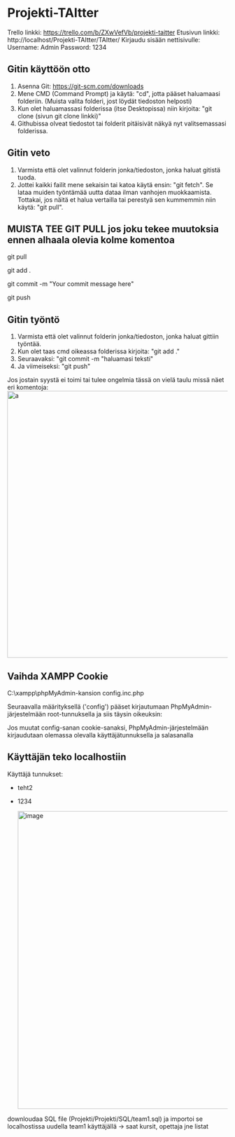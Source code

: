# Projekti-TAItter

  Trello linkki: https://trello.com/b/ZXwVefVb/projekti-taitter
  Etusivun linkki: http://localhost/Projekti-TAItter/TAItter/
  Kirjaudu sisään nettisivulle: Username: Admin  Password: 1234

## Gitin käyttöön otto

  1. Asenna Git: https://git-scm.com/downloads
  3. Mene CMD (Command Prompt) ja käytä: "cd", jotta pääset haluamaasi folderiin. (Muista valita folderi, jost löydät tiedoston helposti)
  4. Kun olet haluamassasi folderissa (itse Desktopissa) niin kirjoita: "git clone (sivun git clone linkki)"
  5. Githubissa olveat tiedostot tai folderit pitäisivät näkyä nyt valitsemassasi folderissa.
     
## Gitin veto
  1. Varmista että olet valinnut folderin jonka/tiedoston, jonka haluat gitistä tuoda.
  2. Jottei kaikki failit mene sekaisin tai katoa käytä ensin: "git fetch". Se lataa muiden työntämää uutta dataa ilman vanhojen muokkaamista.
     Tottakai, jos näitä et halua vertailla tai perestyä sen kummemmin niin käytä: "git pull".

## MUISTA TEE GIT PULL jos joku tekee muutoksia ennen alhaala olevia kolme komentoa

git pull

git add .

git commit -m "Your commit message here"

git push


## Gitin työntö
  1. Varmista että olet valinnut folderin jonka/tiedoston, jonka haluat gittiin työntää.
  2. Kun olet taas cmd oikeassa folderissa kirjoita: "git add ."
  3. Seuraavaksi: "git commit -m "haluamasi teksti"
  4. Ja viimeiseksi: "git push"

  Jos jostain syystä ei toimi tai tulee ongelmia tässä on vielä taulu missä näet eri komentoja:
  <img width="1046" height="609" alt="a" src="https://github.com/user-attachments/assets/aa119cbf-9cf7-4ed0-9f6e-1e2d47ffe59f" />


## Vaihda XAMPP Cookie

C:\xampp\phpMyAdmin-kansion config.inc.php

Seuraavalla määrityksellä ('config') pääset kirjautumaan PhpMyAdmin-järjestelmään root-tunnuksella ja siis täysin oikeuksin:

Jos muutat config-sanan cookie-sanaksi, PhpMyAdmin-järjestelmään kirjaudutaan olemassa olevalla käyttäjätunnuksella ja salasanalla

## Käyttäjän teko localhostiin

Käyttäjä tunnukset:
* teht2
* 1234

  <img width="834" height="680" alt="image" src="https://github.com/user-attachments/assets/42930f9d-bd20-4fa0-ab27-dec940a5acc4" />

downloudaa SQL file (Projekti/Projekti/SQL/team1.sql) ja importoi se localhostissa uudella team1 käyttäjällä -> saat kursit, opettaja jne listat
